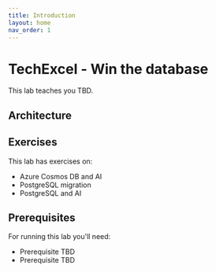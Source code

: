 ```yaml
---
title: Introduction
layout: home
nav_order: 1
---
```


# TechExcel - Win the database

This lab teaches you TBD.

## Architecture

## Exercises

This lab has exercises on:

 - Azure Cosmos DB and AI
 - PostgreSQL migration
 - PostgreSQL and AI

## Prerequisites

For running this lab you'll need:

 - Prerequisite TBD 
 - Prerequisite TBD

